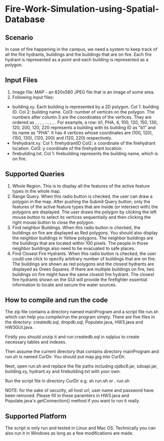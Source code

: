 # Fire-Work-Simulation-using-Spatial-Database

## Scenario
In case of fire happening in the campus, we need a system to keep track of all the fire hydrants, buildings and the buildings that are on fire. Each fire hydrant is represented as a point and each building is represented as a polygon.

## Input Files
1. Image file: MAP -­­ an 820x580 JPEG file that is an image of some area.
2. Following input files:
  * building.xy. Each building is represented by a 2D polygon. Col 1: building ID. Col 2: building name. Col3: number of vertices on the polygon. The numbers after column 3 are the coordinates of the vertices. They are ordered as , , , , ...., , . For example, a row: b1, PHA, 4, 100, 120, 150, 130, 120, 200, 120, 220 represents a building with its building ID as "b1" and its name as "PHA". It has 4 vertices whose coordinates are (100, 120), (150, 130), (120, 200) and (120, 220) respectively.
  * firehydrant.xy. Col 1: firehydrantID Col2: x coordinate of the firehydrant location. Col3: y coordinate of the firehydrant location.
  * firebuilding.txt. Col 1: firebuilding represents the building name, which is on fire.

## Supported Queries
1. Whole Region. This is to display all the features of the active feature types in the whole map.
2. Range Query. When this radio button is checked, the user can draw a polygon in the map. After pushing the Submit Query button, only the features of the active feature types that are inside (or intersect with) the polygons are displayed. The user draws the polygon by clicking the left mouse button to select its vertices sequentially and then clicking the right mouse button to close the polygon.
3. Find neighbor Buildings. When this radio button is checked, the buildings on fire are displayed as Red polygons. You should also display the neighbor buildings in Yellow polygons. The neighbor buildings are the buildings that are located within 100 pixels. The people in those neighbor buildings also need to be evacuated to safe places.
4. Find Closest Fire Hydrants. When this radio button is checked, the user could use click to specify arbitrary number of buildings that are on fire. The buildings are shown as red polygons and the closest hydrants are displayed as Green Squares. If there are multiple buildings on fire, two buildings on fire might have the same closest fire hydrant. The closest fire hydrants shown on the GUI will provide the firefighter essential information to locate and secure the water sources.

## How to compile and run the code

The zip file contains a directory named mainProgram and a script file run.sh which can help you compile/run the program simply. There are five files in the directory: createdb.sql, dropdb.sql, Populate.java, HW3.java and HW3GUI.java.

Firstly you should unzip it and run createdb.sql in sqlplus to create necessary tables and indexes.

Then assume the current directory that contains directory mainProgram and run.sh is named CurDir. You should put map.jpg into CurDir.

Next, open run.sh and replace the file paths including ojdbc6.jar, sdoapi.jar, building.xy, hydrant.xy and firebuilding.txt with your own.

Run the script file in directory CurDir e.g. sh run.sh or . run.sh

NOTE: for the sake of security, all host url, user name and password have been removed. Please fill in these paramters in HW3.java and Populate.java's getConnection() method if you want to run it really.

## Supported Platform

The script is only run and tested in Linux and Mac OS. Technically you can also run it in Windows as long as a few modifications are made.
